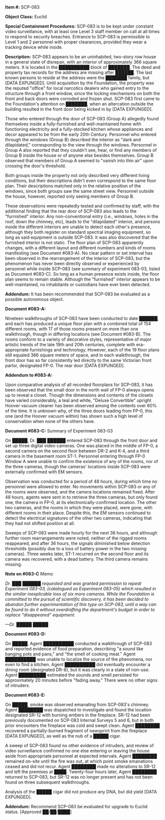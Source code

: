 **Item #:** SCP-083

**Object Class:** Euclid

**Special Containment Procedures:** SCP-083 is to be kept under constant video surveillance, with at least one Level 3 staff member on call at all times to respond to security breaches. Entrance to SCP-083 is permissible to Level 1 and 2 personnel with proper clearances, provided they wear a tracking device while inside.

**Description:** SCP-083 appears to be an uninhabited, two-story row house in a general state of disrepair, with an interior of approximately 366 square meters. It is located in the ██████████ block of ███████. The deed and property tax records for the address are missing after ██████. The last known persons to reside at the address were the ███████ family, but \[DATA EXPUNGED\]. Until acquisition by the Foundation, the property was the reputed "office" for local narcotics dealers who gained entry to the structure through a front window, since the locking mechanisms on both the front and back doors were corroded and frozen shut. SCP-083 first came to the Foundation's attention on ███████, when an altercation outside the building resulted in the front door being kicked in by \[DATA EXPUNGED\].

Those who entered through the door of SCP-083 (Group A) allegedly found themselves inside a fully-furnished and well-maintained home with functioning electricity and a fully-stocked kitchen whose appliances and decor appeared to be from the early 20th Century. Personnel who entered through the windows (Group B) described the interior as "dark and dilapidated," corresponding to the view through the windows. Personnel in Group A also reported that they couldn't see, hear, or find any members of Group B inside the house or of anyone else besides themselves. Group B observed that members of Group A seemed to "vanish into thin air" upon crossing the door's threshold.

Both groups inside the property not only described very different living conditions, but their descriptions didn't even correspond to the same floor plan. Their descriptions matched only in the relative position of the windows, since both groups saw the same street view. Personnel outside the house, however, reported only seeing members of Group B.

These observations were repeatedly tested and confirmed by staff, with the additional finding that the rear door of SCP-083 also leads to the "furnished" interior. Any non-conventional entry (i.e., windows, holes in the roof, down the chimney, etc), leads to the "dilapidated" interior, and persons inside the different interiors are unable to detect each other's presence, although they both register on standard spectral imaging equipment, so long as said equipment is outside SCP-083. It was also discovered that the furnished interior is not static. The floor plan of SCP-083 apparently changes, with a different layout and different numbers and kinds of rooms manifesting (see Document #083-A). No clear pattern or set interval has been observed in the rearrangement of the interior of SCP-083, but the phenomenon has never been directly observed or experienced by personnel while inside SCP-083 (see summary of experiment 083-03, listed as Document #083-C). So long as a human presence exists inside, the floor plan seems to remain stable. Although the "furnished" interior appears to be well-maintained, no inhabitants or custodians have ever been detected.

**Addendum:** It has been recommended that SCP-083 be evaluated as a possible autonomous object.

**Document #083-A:**

Nineteen walkthroughs of SCP-083 have been conducted to date ██████, and each has produced a unique floor plan with a combined total of 154 different rooms, with 17 of those rooms present on more than one walkthrough, though in differing locations (see Document #083-B). The rooms conform to a variety of decorative styles, representative of major artistic trends of the late 19th and 20th centuries, complete with era-appropriate furnishings and technology. However, each of the 19 floor plans still equaled 366 square meters of space, and in each walkthrough, the front door has so far consistently led directly to the same Victorian front parlor, designated FP-0. The rear door \[DATA EXPUNGED\].

**Addendum to #083-A:**

Upon comparative analysis of all recorded floorplans for SCP-083, it has been observed that the small door in the north wall of FP-0 always opens up to reveal a closet. Though the dimensions and contents of the closets have varied considerably, a teal and white, "Deluxe Convertible" upright Hoover vacuum cleaner has been observed among the contents over 60% of the time. It is unknown why, of the three doors leading from FP-0, this one (and the Hoover vacuum within) has shown such a high level of conservation when none of the others have.

**Document #083-C:** Summary of Experiment 083-03

On █████, Dr. ███ ██████ entered SCP-083 through the front door and set up three digital video cameras. One was placed in the middle of FP-0, a second camera on the second floor between DR-2 and K-4, and a third camera in the basement room ST-1. Personnel entering through FP-0 Window A were unable to confirm the existence of any of the rooms, nor of the three cameras, though the cameras' locations inside SCP-083 were externally confirmed with EM sensors.

Observation was conducted for a period of 48 hours, during which time no personnel were allowed to enter. No movements within SCP-083 or any of the rooms were observed, and the camera locations remained fixed. After 48 hours, agents were sent in to retrieve the three cameras, but only found one, the camera in FP-0, at its electronically-confirmed location. The other two cameras, and the rooms in which they were placed, were gone, with different rooms in their place. Despite this, the EM sensors continued to detect the electrical signatures of the other two cameras, indicating that they had not shifted position at all.

Sweeps of SCP-083 were made hourly for the next 36 hours, and although further room rearrangements were noted, neither of the rigged rooms reappeared, and after 36 hours, the signals diminished below detection thresholds (possibly due to a loss of battery power in the two missing cameras). Three weeks later, ST-1 recurred on the second floor and its camera was recovered, with a dead battery. The third camera remains missing.

**Note on #083-C** Memo

_Dr. ███ ██████ requested and was granted permission to repeat Experiment 083-03, (catalogued as Experiment 083-05) which resulted in the similar inexplicable loss of six more cameras. While the Foundation is committed to the pursuit of scientific discovery, it has been decided to abandon further experimentation of this type on SCP-083, until a way can be found to do it without overdrafting the department's budget in order to replace "disappeared" equipment._

_—Dr. █████ █████_

**Document #083-D:**

On █████, Agent ██████████ conducted a walkthrough of SCP-083 and reported evidence of food preparation, describing "a sound like banging pots and pans," and "the smell of cooking meat." Agent ██████████ was unable to localize the source of the phenomena, nor even to find a kitchen. Agent ██████████ did eventually encounter a dining room (designated DR-8), but it was clearly in a state of non-use. Agent █████████ estimated the sounds and smell persisted for approximately 20 minutes before "fading away." There were no other signs of intruders.

**Document #083-E:**

On █████, smoke was observed emanating from SCP-083's chimney. Agent ████████ was dispatched to investigate and found the location designated SR-12 with burning embers in the fireplace. SR-12 had been previously documented on SCP-083 Internal Surveys 5 and 6, but in both prior encounters the fireplace was cold and swept clean. Agent ████████ recovered a partially-burned fragment of newsprint from the fireplace \[DATA EXPUNGED\], as well as the nub of a █████ cigar.

A sweep of SCP-083 found no other evidence of intruders, and review of video surveillance confirmed no one else entering or leaving the house aside from appropriate personnel at expected intervals. Agent ████████ remained on-site until the fire was out, at which point smoke emanations ceased and did not recur. Agent ████████ made no alterations to SR-12 and left the premises at ████. Twenty-four hours later, Agent ████████ returned to SCP-083, but SR-12 was no longer present and has not been found on three subsequent walkthroughs.

Analysis of the █████ cigar did not produce any DNA, but did yield \[DATA EXPUNGED\].

**Addendum:** Recommend SCP-083 be evaluated for upgrade to Euclid status. \[Approved ██/██/████\]
